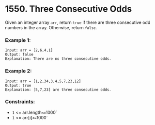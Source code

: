 # 1550. Three Consecutive Odds

Given an integer array `arr`, return `true` if there are three consecutive odd numbers in the array. Otherwise, return `false`.

### Example 1:

```
Input: arr = [2,6,4,1]
Output: false
Explanation: There are no three consecutive odds.
```

### Example 2:

```
Input: arr = [1,2,34,3,4,5,7,23,12]
Output: true
Explanation: [5,7,23] are three consecutive odds.
```

### Constraints:

- `1` <= arr.length` <= `1000`
- `1` <= arr[i]` <= `1000`
